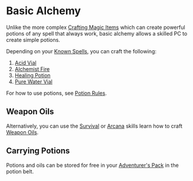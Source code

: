 # Basic Alchemy

Unlike the more complex [Crafting Magic Items](Crafting%20Magic%20Items.md) which can create powerful potions of any spell that always work, basic alchemy allows a skilled PC to create simple potions.

Depending on your [Known Spells](../Spellcasting/Spell%20Learning/Known%20Spells.md), you can craft the following:

1. [Acid Vial](../../Items%20and%20Gear/Gear/250%20Coins/Acid%20Vial.md)
2. [Alchemist Fire](../../Items%20and%20Gear/Gear/250%20Coins/Alchemist%20Fire.md)
3. [Healing Potion](../../Items%20and%20Gear/Gear/250%20Coins/Healing%20Potion.md)
4. [Pure Water Vial](../../Items%20and%20Gear/Gear/250%20Coins/Pure%20Water%20Vial.md)

For how to use potions, see [Potion Rules](Potion%20Rules.md).

## Weapon Oils

Alternatively, you can use the [Survival](../../Player%20Characters/Skills/Secondary%20Skills/Survival.md) or [Arcana](../../Player%20Characters/Skills/Primary%20Skills/Arcana.md) skills learn how to craft [Weapon Oils](Weapon%20Oils.md).

## Carrying Potions

Potions and oils can be stored for free in your [Adventurer's Pack](../../Items%20and%20Gear/Gear/100%20Coins/Adventurer's%20Pack.md) in the potion belt.
